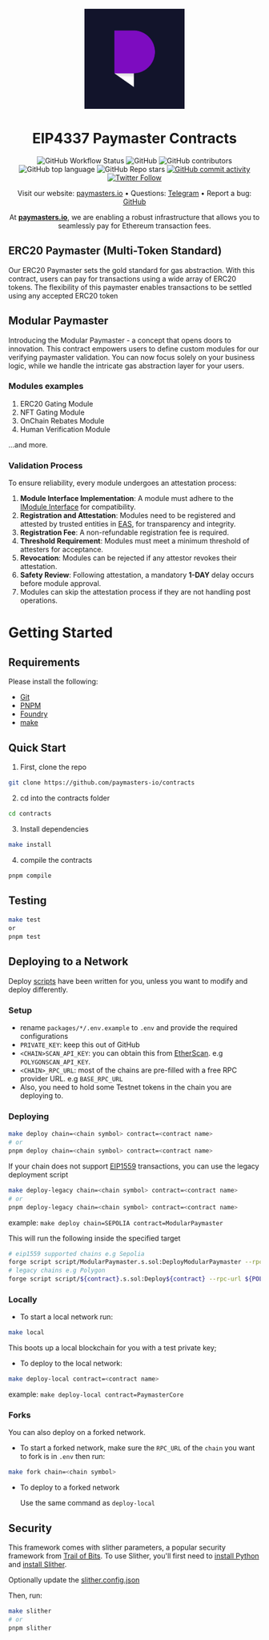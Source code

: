 <p align="center">
    <img src="./img/logo_normal.jpg" height="200">
</p>
<div align="center">
  <h1 align="center">
  EIP4337 Paymaster Contracts
  </h1>
</div>

<div align="center">

![GitHub Workflow Status](https://img.shields.io/github/actions/workflow/status/paymasters-io/contracts/test.yml)
![GitHub](https://img.shields.io/github/license/paymasters-io/contracts?logo=github)
![GitHub contributors](https://img.shields.io/github/contributors/paymasters-io/contracts?logo=github)
![GitHub top language](https://img.shields.io/github/languages/top/paymasters-io/contracts)
![GitHub Repo stars](https://img.shields.io/github/stars/paymasters-io/contracts?style=social)
[![GitHub commit activity](https://img.shields.io/github/commit-activity/y/paymasters-io/contracts?logo=github)](https://github.com/paymasters-io/contracts/commits/master)
[![Twitter Follow](https://img.shields.io/twitter/follow/paymasters_io?style=social)](https://twitter.com/paymasters_io)

Visit our website: [paymasters.io](https://paymasters.io) • Questions: [Telegram](https://t.me/paymasters_io) • Report a bug: [GitHub](https://github.com/paymasters-io/contracts/issues/new?assignees=&labels=bug&template=01_BUG_REPORT.md&title=bug%3A+)

At **[paymasters.io](https://paymasters.io)**, we are enabling a robust infrastructure that allows you to seamlessly pay for Ethereum transaction fees.
</div>

## ERC20 Paymaster (Multi-Token Standard)

Our ERC20 Paymaster sets the gold standard for gas abstraction. With this contract, users can pay for transactions using a wide array of ERC20 tokens. The flexibility of this paymaster enables transactions to be settled using any accepted ERC20 token

## Modular Paymaster

Introducing the Modular Paymaster - a concept that opens doors to innovation. This contract empowers users to define custom modules for our verifying paymaster validation. You can now focus solely on your business logic, while we handle the intricate gas abstraction layer for your users.

### Modules examples

1. ERC20 Gating Module
2. NFT Gating Module
3. OnChain Rebates Module
4. Human Verification Module

...and more.

### Validation Process

To ensure reliability, every module undergoes an attestation process:

1. **Module Interface Implementation**: A module must adhere to the [IModule Interface](./src/interfaces/IModule.sol) for compatibility.
2. **Registration and Attestation**: Modules need to be registered and attested by trusted entities in [EAS](https://easscan.org/), for transparency and integrity.
3. **Registration Fee**: A non-refundable registration fee is required.
4. **Threshold Requirement**: Modules must meet a minimum threshold of attesters for acceptance.
5. **Revocation**: Modules can be rejected if any attestor revokes their attestation.
6. **Safety Review**: Following attestation, a mandatory **1-DAY** delay occurs before module approval.
7. Modules can skip the attestation process if they are not handling post operations.

# Getting Started

## Requirements

Please install the following:

- [Git](https://git-scm.com/book/en/v2/Getting-Started-Installing-Git)  
- [PNPM](https://pnpm.io/installation)
- [Foundry](https://github.com/gakonst/foundry)
- [make](https://askubuntu.com/questions/161104/how-do-i-install-make)

## Quick Start

1. First, clone the repo

  ```sh
  git clone https://github.com/paymasters-io/contracts
  ```

2. cd into the contracts folder

  ```sh
  cd contracts
  ```

3. Install dependencies

  ```sh
  make install 
  ```

4. compile the contracts

  ```sh
  pnpm compile
  ```

## Testing

```sh
make test
or 
pnpm test
```

## Deploying to a Network

Deploy [scripts](https://book.getfoundry.sh/tutorials/solidity-scripting.html) have been written for you, unless you want to modify and deploy differently.

### Setup

- rename `packages/*/.env.example` to `.env` and provide the required configurations
- `PRIVATE_KEY`: keep this out of GitHub
- `<CHAIN>SCAN_API_KEY`: you can obtain this from [EtherScan](https://etherscan.io). e.g `POLYGONSCAN_API_KEY`.
- `<CHAIN>_RPC_URL`: most of the chains are pre-filled with a free RPC provider URL. e.g `BASE_RPC_URL`
- Also, you need to hold some Testnet tokens in the chain you are deploying to.

### Deploying

```sh
make deploy chain=<chain symbol> contract=<contract name>
# or 
pnpm deploy chain=<chain symbol> contract=<contract name>
```

If your chain does not support [EIP1559](https://eips.ethereum.org/EIPS/eip-1559) transactions, you can use the legacy deployment script

```sh
make deploy-legacy chain=<chain symbol> contract=<contract name>
# or
pnpm deploy-legacy chain=<chain symbol> contract=<contract name>
```

example: `make deploy chain=SEPOLIA contract=ModularPaymaster`

This will run the following inside the specified target

```sh
# eip1559 supported chains e.g Sepolia
forge script script/ModularPaymaster.s.sol:DeployModularPaymaster --rpc-url ${SEPOLIA_RPC_URL}  --private-key ${PRIVATE_KEY} --broadcast --verify --etherscan-api-key ${SEPOLIASCAN_API_KEY} -vv
# legacy chains e.g Polygon
forge script script/${contract}.s.sol:Deploy${contract} --rpc-url ${POLYGON_RPC_URL}  --private-key ${PRIVATE_KEY} --legacy --broadcast --verify --etherscan-api-key ${POLYGONSCAN_API_KEY} -vv
```

### Locally

- To start a local network run:

```sh
make local
```

This boots up a local blockchain for you with a test private key;

- To deploy to the local network:

```sh
make deploy-local contract=<contract name>
```

example: `make deploy-local contract=PaymasterCore`

### Forks

You can also deploy on a forked network.

- To start a forked network, make sure the `RPC_URL` of the `chain` you want to fork is in `.env` then run:

```sh
make fork chain=<chain symbol>
```

- To deploy to a forked network
  
  Use the same command as `deploy-local`

## Security

This framework comes with slither parameters, a popular security framework from [Trail of Bits](https://www.trailofbits.com/). To use Slither, you'll first need to [install Python](https://www.python.org/downloads/) and [install Slither](https://github.com/crytic/slither#how-to-install).

Optionally update the [slither.config.json](./packages/evm/slither.config.json)

Then, run:

```sh
make slither
# or
pnpm slither
```
